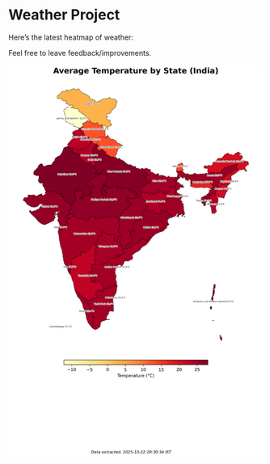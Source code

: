 # Weather Project

Here’s the latest heatmap of weather:

Feel free to leave feedback/improvements.

![India Heatmap](docs/assets/india_heatmap.png?v=F8F194)
